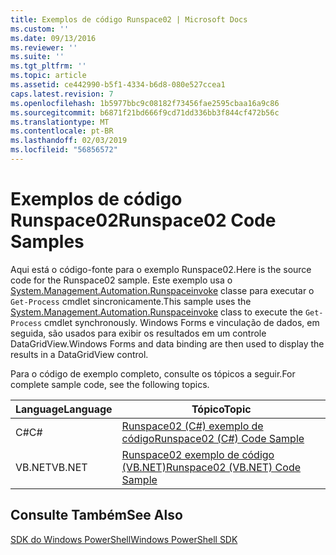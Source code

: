 ```yaml
---
title: Exemplos de código Runspace02 | Microsoft Docs
ms.custom: ''
ms.date: 09/13/2016
ms.reviewer: ''
ms.suite: ''
ms.tgt_pltfrm: ''
ms.topic: article
ms.assetid: ce442990-b5f1-4334-b6d8-080e527ccea1
caps.latest.revision: 7
ms.openlocfilehash: 1b5977bbc9c08182f73456fae2595cbaa16a9c86
ms.sourcegitcommit: b6871f21bd666f9cd71dd336bb3f844cf472b56c
ms.translationtype: MT
ms.contentlocale: pt-BR
ms.lasthandoff: 02/03/2019
ms.locfileid: "56856572"
---
```

# <a name="runspace02-code-samples"></a><span data-ttu-id="61968-102">Exemplos de código Runspace02</span><span class="sxs-lookup"><span data-stu-id="61968-102">Runspace02 Code Samples</span></span>

<span data-ttu-id="61968-103">Aqui está o código-fonte para o exemplo Runspace02.</span><span class="sxs-lookup"><span data-stu-id="61968-103">Here is the source code for the Runspace02 sample.</span></span> <span data-ttu-id="61968-104">Este exemplo usa o [System.Management.Automation.Runspaceinvoke](/dotnet/api/System.Management.Automation.RunspaceInvoke) classe para executar o `Get-Process` cmdlet sincronicamente.</span><span class="sxs-lookup"><span data-stu-id="61968-104">This sample uses the [System.Management.Automation.Runspaceinvoke](/dotnet/api/System.Management.Automation.RunspaceInvoke) class to execute the `Get-Process` cmdlet synchronously.</span></span> <span data-ttu-id="61968-105">Windows Forms e vinculação de dados, em seguida, são usados para exibir os resultados em um controle DataGridView.</span><span class="sxs-lookup"><span data-stu-id="61968-105">Windows Forms and data binding are then used to display the results in a DataGridView control.</span></span>

<span data-ttu-id="61968-106">Para o código de exemplo completo, consulte os tópicos a seguir.</span><span class="sxs-lookup"><span data-stu-id="61968-106">For complete sample code, see the following topics.</span></span>

|<span data-ttu-id="61968-107">Language</span><span class="sxs-lookup"><span data-stu-id="61968-107">Language</span></span>|<span data-ttu-id="61968-108">Tópico</span><span class="sxs-lookup"><span data-stu-id="61968-108">Topic</span></span>|
|--------------|-----------|
|<span data-ttu-id="61968-109">C#</span><span class="sxs-lookup"><span data-stu-id="61968-109">C#</span></span>|[<span data-ttu-id="61968-110">Runspace02 (C#) exemplo de código</span><span class="sxs-lookup"><span data-stu-id="61968-110">Runspace02 (C#) Code Sample</span></span>](./runspace02-csharp-code-sample.md)|
|<span data-ttu-id="61968-111">VB.NET</span><span class="sxs-lookup"><span data-stu-id="61968-111">VB.NET</span></span>|[<span data-ttu-id="61968-112">Runspace02 exemplo de código (VB.NET)</span><span class="sxs-lookup"><span data-stu-id="61968-112">Runspace02 (VB.NET) Code Sample</span></span>](./runspace02-vb-net-code-sample.md)|

## <a name="see-also"></a><span data-ttu-id="61968-113">Consulte Também</span><span class="sxs-lookup"><span data-stu-id="61968-113">See Also</span></span>

[<span data-ttu-id="61968-114">SDK do Windows PowerShell</span><span class="sxs-lookup"><span data-stu-id="61968-114">Windows PowerShell SDK</span></span>](../windows-powershell-reference.md)